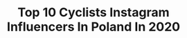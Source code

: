 ---
title: Top 10 Cyclists Instagram Influencers In Poland In 2020
description: >-
  Find top cyclists Instagram influencers in Poland in 2020. Most popular hashtags: #cyclinglife #cyclist #cycling #roadbike.
platform: Instagram
profiles:
  - username: "agapatoka"
    fullname: >-
      AGAPATOKA.COM 🚴‍♀️
    location: "Poland"
    followers: 10274
    engagement: 1131
    commentsToLikes: 0.011725
    avatar: "https://scontent-lhr8-1.cdninstagram.com/v/t51.2885-19/s320x320/75602188_799101453854728_6088912446196547584_n.jpg?_nc_ht=scontent-lhr8-1.cdninstagram.com&_nc_ohc=QVvhAsmHtk0AX_SePGR&oh=fe26eca5c2817f2072dc18f034d4bedc&oe=5EBBAAEF"
    verified: false
    hashtags: "#workout, #cyclinglif, #gopropl, #polishgirl"
  - username: "marta_swiatlon"
    fullname: >-
      Marta Swiatlon
    location: "Poland"
    followers: 46984
    engagement: 550
    commentsToLikes: 0.022508
    avatar: "https://scontent-lhr8-1.cdninstagram.com/v/t51.2885-19/s320x320/72917065_456208245033073_1681208499264028672_n.jpg?_nc_ht=scontent-lhr8-1.cdninstagram.com&_nc_ohc=rpBrITYKMyUAX-FgWzp&oh=715c8c065098b9773110f2892192ad6c&oe=5EBADD0B"
    verified: false
    hashtags: "#notsoserious, #rosebikes, #outsideisfree, #roadbike"
  - username: "kami_panasiuk_cycling"
    fullname: >-
      Kamila Panasiuk | Bike Travel
    location: "Poland"
    followers: 14321
    engagement: 648
    commentsToLikes: 0.024481
    avatar: "https://scontent-ams4-1.cdninstagram.com/v/t51.2885-19/s320x320/92461738_433263884158228_6620568280056725504_n.jpg?_nc_ht=scontent-ams4-1.cdninstagram.com&_nc_ohc=jBhS047cMNMAX_BsS1R&oh=ff4077a166896a6444f65ea6b60b14d0&oe=5EAED329"
    verified: false
    hashtags: "#naturelover, #cyclingkit, #freeski, #instacycling"
  - username: "ullalka"
    fullname: >-
      Urszula Łoś
    location: "Poland"
    followers: 6425
    engagement: 812
    commentsToLikes: 0.017418
    avatar: "https://scontent-ams4-1.cdninstagram.com/v/t51.2885-19/s320x320/68764419_977343915931674_3264976912274948096_n.jpg?_nc_ht=scontent-ams4-1.cdninstagram.com&_nc_ohc=Kagb5j3NTJIAX_5to_D&oh=3b146ffc210706975bfb33c2dae68d45&oe=5EB7A746"
    verified: false
    hashtags: "#goodperspective, #photography, #wingate, #fitness"
  - username: "edyta_alenowicz"
    fullname: >-
      E Anna
    location: "Poland"
    followers: 20572
    engagement: 643
    commentsToLikes: 0.077622
    avatar: "https://scontent-lht6-1.cdninstagram.com/v/t51.2885-19/s320x320/82646785_628076824669530_4938974621010493440_n.jpg?_nc_ht=scontent-lht6-1.cdninstagram.com&_nc_ohc=-sL6KC1Xh7oAX98ziMu&oh=3b8d53a5eced76fc3a63a2eeaa301300&oe=5EBAA7A2"
    verified: false
    hashtags: "#poznancity, #loves, #szczecin, #piespracujacy"
  - username: "ewelinabojdzinska"
    fullname: >-
      Ewelina Cycling
    location: "Poland"
    followers: 12428
    engagement: 1238
    commentsToLikes: 0.029746
    avatar: "https://scontent-ams4-1.cdninstagram.com/v/t51.2885-19/s320x320/71092681_2225539084217684_5999648208148496384_n.jpg?_nc_ht=scontent-ams4-1.cdninstagram.com&_nc_ohc=BO0IIPO525wAX_1gmwx&oh=adb173ccef4be0ee16f69473d141b3b7&oe=5EB79FB1"
    verified: false
    hashtags: "#cyclingwoman, #rowery, #warsawcycling, #kitfitcycling"
  - username: "jamamajana"
    fullname: >-
      𝙸𝚐𝚊
    location: "Poland"
    followers: 2836
    engagement: 834
    commentsToLikes: 0.089509
    avatar: "https://scontent-ams4-1.cdninstagram.com/v/t51.2885-19/s320x320/89485173_505920203413859_7318054901454471168_n.jpg?_nc_ht=scontent-ams4-1.cdninstagram.com&_nc_ohc=mWo_30NK-tAAX-t0Y6U&oh=c45c497e5554e3628936779406bd6ecc&oe=5EBA8676"
    verified: false
    hashtags: "#feltideas, #dziewczynka, #mybabygirl, #kidsfashion"
  - username: "paweltrolltrela"
    fullname: >-
      Paweł Troll Trela
    location: "Poland"
    followers: 9782
    engagement: 695
    commentsToLikes: 0.007231
    avatar: "https://scontent-ams4-1.cdninstagram.com/v/t51.2885-19/s320x320/65150423_726212177838686_7158112522669654016_n.jpg?_nc_ht=scontent-ams4-1.cdninstagram.com&_nc_ohc=PqcU3GOUjpcAX-_MGe2&oh=0212e93807fe23d66fa29f3a67fed83d&oe=5EB0AD05"
    verified: false
    hashtags: "#driftday, #focusongoal, #maybug, #trela"
---
